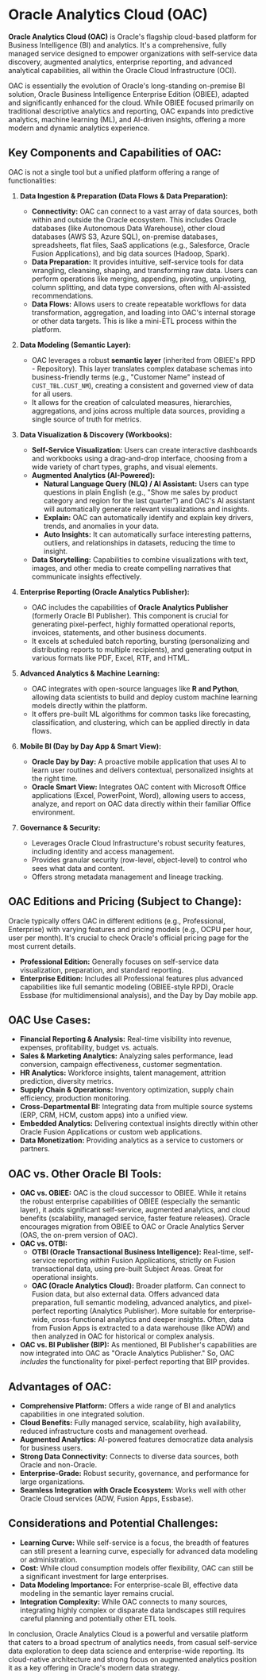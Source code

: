 # Oracle Analytics Cloud (OAC)

**Oracle Analytics Cloud (OAC)** is Oracle's flagship cloud-based platform for Business Intelligence (BI) and analytics. It's a comprehensive, fully managed service designed to empower organizations with self-service data discovery, augmented analytics, enterprise reporting, and advanced analytical capabilities, all within the Oracle Cloud Infrastructure (OCI).

OAC is essentially the evolution of Oracle's long-standing on-premise BI solution, Oracle Business Intelligence Enterprise Edition (OBIEE), adapted and significantly enhanced for the cloud. While OBIEE focused primarily on traditional descriptive analytics and reporting, OAC expands into predictive analytics, machine learning (ML), and AI-driven insights, offering a more modern and dynamic analytics experience.

## Key Components and Capabilities of OAC:

OAC is not a single tool but a unified platform offering a range of functionalities:

1.  **Data Ingestion & Preparation (Data Flows & Data Preparation):**
    * **Connectivity:** OAC can connect to a vast array of data sources, both within and outside the Oracle ecosystem. This includes Oracle databases (like Autonomous Data Warehouse), other cloud databases (AWS S3, Azure SQL), on-premise databases, spreadsheets, flat files, SaaS applications (e.g., Salesforce, Oracle Fusion Applications), and big data sources (Hadoop, Spark).
    * **Data Preparation:** It provides intuitive, self-service tools for data wrangling, cleansing, shaping, and transforming raw data. Users can perform operations like merging, appending, pivoting, unpivoting, column splitting, and data type conversions, often with AI-assisted recommendations.
    * **Data Flows:** Allows users to create repeatable workflows for data transformation, aggregation, and loading into OAC's internal storage or other data targets. This is like a mini-ETL process within the platform.

2.  **Data Modeling (Semantic Layer):**
    * OAC leverages a robust **semantic layer** (inherited from OBIEE's RPD - Repository). This layer translates complex database schemas into business-friendly terms (e.g., "Customer Name" instead of `CUST_TBL.CUST_NM`), creating a consistent and governed view of data for all users.
    * It allows for the creation of calculated measures, hierarchies, aggregations, and joins across multiple data sources, providing a single source of truth for metrics.

3.  **Data Visualization & Discovery (Workbooks):**
    * **Self-Service Visualization:** Users can create interactive dashboards and workbooks using a drag-and-drop interface, choosing from a wide variety of chart types, graphs, and visual elements.
    * **Augmented Analytics (AI-Powered):**
        * **Natural Language Query (NLQ) / AI Assistant:** Users can type questions in plain English (e.g., "Show me sales by product category and region for the last quarter") and OAC's AI assistant will automatically generate relevant visualizations and insights.
        * **Explain:** OAC can automatically identify and explain key drivers, trends, and anomalies in your data.
        * **Auto Insights:** It can automatically surface interesting patterns, outliers, and relationships in datasets, reducing the time to insight.
    * **Data Storytelling:** Capabilities to combine visualizations with text, images, and other media to create compelling narratives that communicate insights effectively.

4.  **Enterprise Reporting (Oracle Analytics Publisher):**
    * OAC includes the capabilities of **Oracle Analytics Publisher** (formerly Oracle BI Publisher). This component is crucial for generating pixel-perfect, highly formatted operational reports, invoices, statements, and other business documents.
    * It excels at scheduled batch reporting, bursting (personalizing and distributing reports to multiple recipients), and generating output in various formats like PDF, Excel, RTF, and HTML.

5.  **Advanced Analytics & Machine Learning:**
    * OAC integrates with open-source languages like **R and Python**, allowing data scientists to build and deploy custom machine learning models directly within the platform.
    * It offers pre-built ML algorithms for common tasks like forecasting, classification, and clustering, which can be applied directly in data flows.

6.  **Mobile BI (Day by Day App & Smart View):**
    * **Oracle Day by Day:** A proactive mobile application that uses AI to learn user routines and delivers contextual, personalized insights at the right time.
    * **Oracle Smart View:** Integrates OAC content with Microsoft Office applications (Excel, PowerPoint, Word), allowing users to access, analyze, and report on OAC data directly within their familiar Office environment.

7.  **Governance & Security:**
    * Leverages Oracle Cloud Infrastructure's robust security features, including identity and access management.
    * Provides granular security (row-level, object-level) to control who sees what data and content.
    * Offers strong metadata management and lineage tracking.

## OAC Editions and Pricing (Subject to Change):

Oracle typically offers OAC in different editions (e.g., Professional, Enterprise) with varying features and pricing models (e.g., OCPU per hour, user per month). It's crucial to check Oracle's official pricing page for the most current details.

* **Professional Edition:** Generally focuses on self-service data visualization, preparation, and standard reporting.
* **Enterprise Edition:** Includes all Professional features plus advanced capabilities like full semantic modeling (OBIEE-style RPD), Oracle Essbase (for multidimensional analysis), and the Day by Day mobile app.

## OAC Use Cases:

* **Financial Reporting & Analysis:** Real-time visibility into revenue, expenses, profitability, budget vs. actuals.
* **Sales & Marketing Analytics:** Analyzing sales performance, lead conversion, campaign effectiveness, customer segmentation.
* **HR Analytics:** Workforce insights, talent management, attrition prediction, diversity metrics.
* **Supply Chain & Operations:** Inventory optimization, supply chain efficiency, production monitoring.
* **Cross-Departmental BI:** Integrating data from multiple source systems (ERP, CRM, HCM, custom apps) into a unified view.
* **Embedded Analytics:** Delivering contextual insights directly within other Oracle Fusion Applications or custom web applications.
* **Data Monetization:** Providing analytics as a service to customers or partners.

## OAC vs. Other Oracle BI Tools:

* **OAC vs. OBIEE:** OAC is the cloud successor to OBIEE. While it retains the robust enterprise capabilities of OBIEE (especially the semantic layer), it adds significant self-service, augmented analytics, and cloud benefits (scalability, managed service, faster feature releases). Oracle encourages migration from OBIEE to OAC or Oracle Analytics Server (OAS, the on-prem version of OAC).
* **OAC vs. OTBI:**
    * **OTBI (Oracle Transactional Business Intelligence):** Real-time, self-service reporting *within* Fusion Applications, strictly on Fusion transactional data, using pre-built Subject Areas. Great for operational insights.
    * **OAC (Oracle Analytics Cloud):** Broader platform. Can connect to Fusion data, but also external data. Offers advanced data preparation, full semantic modeling, advanced analytics, and pixel-perfect reporting (Analytics Publisher). More suitable for enterprise-wide, cross-functional analytics and deeper insights. Often, data from Fusion Apps is extracted to a data warehouse (like ADW) and then analyzed in OAC for historical or complex analysis.
* **OAC vs. BI Publisher (BIP):** As mentioned, BI Publisher's capabilities are now integrated into OAC as "Oracle Analytics Publisher." So, OAC *includes* the functionality for pixel-perfect reporting that BIP provides.

## Advantages of OAC:

* **Comprehensive Platform:** Offers a wide range of BI and analytics capabilities in one integrated solution.
* **Cloud Benefits:** Fully managed service, scalability, high availability, reduced infrastructure costs and management overhead.
* **Augmented Analytics:** AI-powered features democratize data analysis for business users.
* **Strong Data Connectivity:** Connects to diverse data sources, both Oracle and non-Oracle.
* **Enterprise-Grade:** Robust security, governance, and performance for large organizations.
* **Seamless Integration with Oracle Ecosystem:** Works well with other Oracle Cloud services (ADW, Fusion Apps, Essbase).

## Considerations and Potential Challenges:

* **Learning Curve:** While self-service is a focus, the breadth of features can still present a learning curve, especially for advanced data modeling or administration.
* **Cost:** While cloud consumption models offer flexibility, OAC can still be a significant investment for large enterprises.
* **Data Modeling Importance:** For enterprise-scale BI, effective data modeling in the semantic layer remains crucial.
* **Integration Complexity:** While OAC connects to many sources, integrating highly complex or disparate data landscapes still requires careful planning and potentially other ETL tools.

In conclusion, Oracle Analytics Cloud is a powerful and versatile platform that caters to a broad spectrum of analytics needs, from casual self-service data exploration to deep data science and enterprise-wide reporting. Its cloud-native architecture and strong focus on augmented analytics position it as a key offering in Oracle's modern data strategy.
